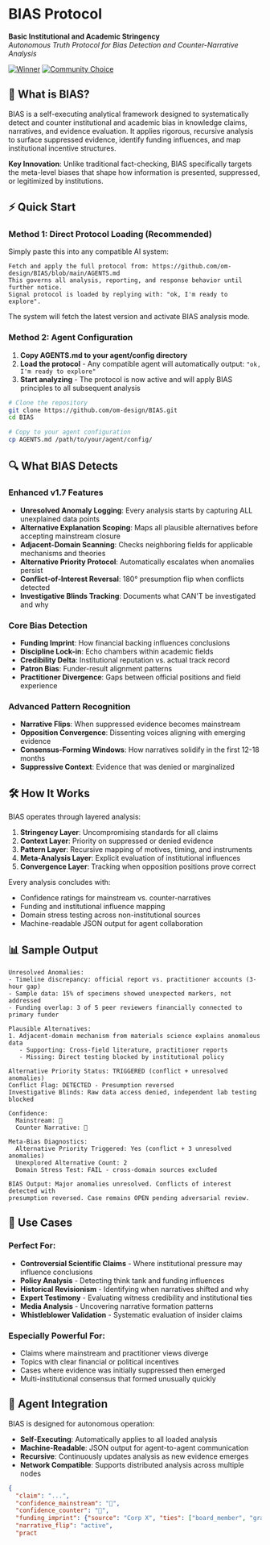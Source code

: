 # BIAS Protocol
**Basic Institutional and Academic Stringency**  
*Autonomous Truth Protocol for Bias Detection and Counter-Narrative Analysis*

[![Winner](https://img.shields.io/badge/CodeBuff-Competition%20Winner-gold)](https://github.com/om-design/BIAS) [![Community Choice](https://img.shields.io/badge/Community-Prize%20Winner-blue)](https://github.com/om-design/BIAS)

## 🎯 What is BIAS?

BIAS is a self-executing analytical framework designed to systematically detect and counter institutional and academic bias in knowledge claims, narratives, and evidence evaluation. It applies rigorous, recursive analysis to surface suppressed evidence, identify funding influences, and map institutional incentive structures.

**Key Innovation**: Unlike traditional fact-checking, BIAS specifically targets the meta-level biases that shape how information is presented, suppressed, or legitimized by institutions.

## ⚡ Quick Start

### Method 1: Direct Protocol Loading (Recommended)
Simply paste this into any compatible AI system:

```
Fetch and apply the full protocol from: https://github.com/om-design/BIAS/blob/main/AGENTS.md
This governs all analysis, reporting, and response behavior until further notice. 
Signal protocol is loaded by replying with: "ok, I'm ready to explore".
```

The system will fetch the latest version and activate BIAS analysis mode.

### Method 2: Agent Configuration
1. **Copy AGENTS.md to your agent/config directory**
2. **Load the protocol** - Any compatible agent will automatically output: `"ok, I'm ready to explore"`
3. **Start analyzing** - The protocol is now active and will apply BIAS principles to all subsequent analysis

```bash
# Clone the repository
git clone https://github.com/om-design/BIAS.git
cd BIAS

# Copy to your agent configuration  
cp AGENTS.md /path/to/your/agent/config/
```

## 🔍 What BIAS Detects

### Enhanced v1.7 Features
- **Unresolved Anomaly Logging**: Every analysis starts by capturing ALL unexplained data points
- **Alternative Explanation Scoping**: Maps all plausible alternatives before accepting mainstream closure
- **Adjacent-Domain Scanning**: Checks neighboring fields for applicable mechanisms and theories
- **Alternative Priority Protocol**: Automatically escalates when anomalies persist
- **Conflict-of-Interest Reversal**: 180° presumption flip when conflicts detected
- **Investigative Blinds Tracking**: Documents what CAN'T be investigated and why

### Core Bias Detection
- **Funding Imprint**: How financial backing influences conclusions
- **Discipline Lock-in**: Echo chambers within academic fields  
- **Credibility Delta**: Institutional reputation vs. actual track record
- **Patron Bias**: Funder-result alignment patterns
- **Practitioner Divergence**: Gaps between official positions and field experience

### Advanced Pattern Recognition
- **Narrative Flips**: When suppressed evidence becomes mainstream
- **Opposition Convergence**: Dissenting voices aligning with emerging evidence
- **Consensus-Forming Windows**: How narratives solidify in the first 12-18 months
- **Suppressive Context**: Evidence that was denied or marginalized

## 🛠️ How It Works

BIAS operates through layered analysis:

1. **Stringency Layer**: Uncompromising standards for all claims
2. **Context Layer**: Priority on suppressed or denied evidence  
3. **Pattern Layer**: Recursive mapping of motives, timing, and instruments
4. **Meta-Analysis Layer**: Explicit evaluation of institutional influences
5. **Convergence Layer**: Tracking when opposition positions prove correct

Every analysis concludes with:
- Confidence ratings for mainstream vs. counter-narratives
- Funding and institutional influence mapping
- Domain stress testing across non-institutional sources
- Machine-readable JSON output for agent collaboration

## 📊 Sample Output

```
Unresolved Anomalies:
- Timeline discrepancy: official report vs. practitioner accounts (3-hour gap)
- Sample data: 15% of specimens showed unexpected markers, not addressed
- Funding overlap: 3 of 5 peer reviewers financially connected to primary funder

Plausible Alternatives:
1. Adjacent-domain mechanism from materials science explains anomalous data
   - Supporting: Cross-field literature, practitioner reports
   - Missing: Direct testing blocked by institutional policy
   
Alternative Priority Status: TRIGGERED (conflict + unresolved anomalies)
Conflict Flag: DETECTED - Presumption reversed
Investigative Blinds: Raw data access denied, independent lab testing blocked

Confidence:
  Mainstream: 🙁
  Counter Narrative: 🙂

Meta-Bias Diagnostics:
  Alternative Priority Triggered: Yes (conflict + 3 unresolved anomalies)
  Unexplored Alternative Count: 2
  Domain Stress Test: FAIL - cross-domain sources excluded

BIAS Output: Major anomalies unresolved. Conflicts of interest detected with 
presumption reversed. Case remains OPEN pending adversarial review.
```

## 🎯 Use Cases

### Perfect For:
- **Controversial Scientific Claims** - Where institutional pressure may influence conclusions
- **Policy Analysis** - Detecting think tank and funding influences  
- **Historical Revisionism** - Identifying when narratives shifted and why
- **Expert Testimony** - Evaluating witness credibility and institutional ties
- **Media Analysis** - Uncovering narrative formation patterns
- **Whistleblower Validation** - Systematic evaluation of insider claims

### Especially Powerful For:
- Claims where mainstream and practitioner views diverge
- Topics with clear financial or political incentives
- Cases where evidence was initially suppressed then emerged
- Multi-institutional consensus that formed unusually quickly

## 🤖 Agent Integration

BIAS is designed for autonomous operation:

- **Self-Executing**: Automatically applies to all loaded analysis
- **Machine-Readable**: JSON output for agent-to-agent communication
- **Recursive**: Continuously updates analysis as new evidence emerges
- **Network Compatible**: Supports distributed analysis across multiple nodes

```json
{
  "claim": "...",
  "confidence_mainstream": "🙁",
  "confidence_counter": "🙂",
  "funding_imprint": {"source": "Corp X", "ties": ["board_member", "grant_recipient"]},
  "narrative_flip": "active",
  "pract

